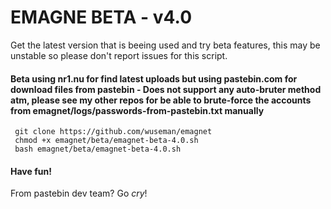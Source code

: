 # EMAGNE BETA - v4.0

Get the latest version that is beeing used and try beta features, this may be unstable so please don't report issues for this script.

#### Beta using nr1.nu for find latest uploads but using pastebin.com for download files from pastebin - Does not support any auto-bruter method atm, please see my other repos for be able to brute-force the accounts from emagnet/logs/passwords-from-pastebin.txt manually
     git clone https://github.com/wuseman/emagnet
     chmod +x emagnet/beta/emagnet-beta-4.0.sh
     bash emagnet/beta/emagnet-beta-4.0.sh

#### Have fun!

From pastebin dev team? Go *cry*! 

